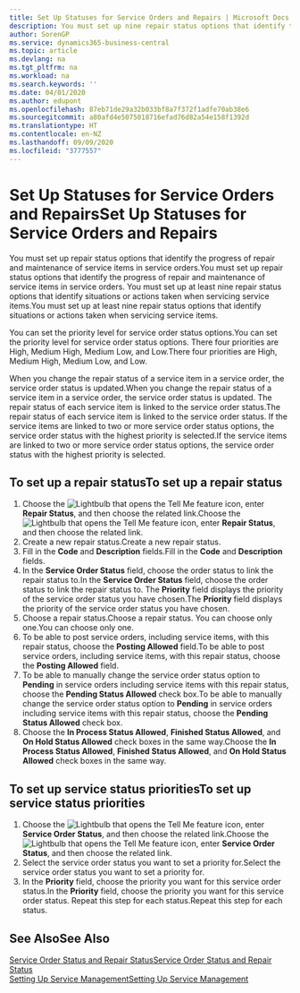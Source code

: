```yaml
---
title: Set Up Statuses for Service Orders and Repairs | Microsoft Docs
description: You must set up nine repair status options that identify the progress of repair and maintenance of service items in service orders.
author: SorenGP
ms.service: dynamics365-business-central
ms.topic: article
ms.devlang: na
ms.tgt_pltfrm: na
ms.workload: na
ms.search.keywords: ''
ms.date: 04/01/2020
ms.author: edupont
ms.openlocfilehash: 87eb71de29a32b033bf8a7f372f1adfe70ab38e6
ms.sourcegitcommit: a80afd4e5075018716efad76d82a54e158f1392d
ms.translationtype: HT
ms.contentlocale: en-NZ
ms.lasthandoff: 09/09/2020
ms.locfileid: "3777557"
---
```

# <a name="set-up-statuses-for-service-orders-and-repairs"></a><span data-ttu-id="13118-103">Set Up Statuses for Service Orders and Repairs</span><span class="sxs-lookup"><span data-stu-id="13118-103">Set Up Statuses for Service Orders and Repairs</span></span>
<span data-ttu-id="13118-104">You must set up repair status options that identify the progress of repair and maintenance of service items in service orders.</span><span class="sxs-lookup"><span data-stu-id="13118-104">You must set up repair status options that identify the progress of repair and maintenance of service items in service orders.</span></span> <span data-ttu-id="13118-105">You must set up at least nine repair status options that identify situations or actions taken when servicing service items.</span><span class="sxs-lookup"><span data-stu-id="13118-105">You must set up at least nine repair status options that identify situations or actions taken when servicing service items.</span></span>  

<span data-ttu-id="13118-106">You can set the priority level for service order status options.</span><span class="sxs-lookup"><span data-stu-id="13118-106">You can set the priority level for service order status options.</span></span> <span data-ttu-id="13118-107">There four priorities are High, Medium High, Medium Low, and Low.</span><span class="sxs-lookup"><span data-stu-id="13118-107">There four priorities are High, Medium High, Medium Low, and Low.</span></span>  

<span data-ttu-id="13118-108">When you change the repair status of a service item in a service order, the service order status is updated.</span><span class="sxs-lookup"><span data-stu-id="13118-108">When you change the repair status of a service item in a service order, the service order status is updated.</span></span> <span data-ttu-id="13118-109">The repair status of each service item is linked to the service order status.</span><span class="sxs-lookup"><span data-stu-id="13118-109">The repair status of each service item is linked to the service order status.</span></span> <span data-ttu-id="13118-110">If the service items are linked to two or more service order status options, the service order status with the highest priority is selected.</span><span class="sxs-lookup"><span data-stu-id="13118-110">If the service items are linked to two or more service order status options, the service order status with the highest priority is selected.</span></span>  

## <a name="to-set-up-a-repair-status"></a><span data-ttu-id="13118-111">To set up a repair status</span><span class="sxs-lookup"><span data-stu-id="13118-111">To set up a repair status</span></span>  
1. <span data-ttu-id="13118-112">Choose the ![Lightbulb that opens the Tell Me feature](media/ui-search/search_small.png "Tell me what you want to do") icon, enter **Repair Status**, and then choose the related link.</span><span class="sxs-lookup"><span data-stu-id="13118-112">Choose the ![Lightbulb that opens the Tell Me feature](media/ui-search/search_small.png "Tell me what you want to do") icon, enter **Repair Status**, and then choose the related link.</span></span>
2. <span data-ttu-id="13118-113">Create a new repair status.</span><span class="sxs-lookup"><span data-stu-id="13118-113">Create a new repair status.</span></span>  
3. <span data-ttu-id="13118-114">Fill in the **Code** and **Description** fields.</span><span class="sxs-lookup"><span data-stu-id="13118-114">Fill in the **Code** and **Description** fields.</span></span>  
4. <span data-ttu-id="13118-115">In the **Service Order Status** field, choose the order status to link the repair status to.</span><span class="sxs-lookup"><span data-stu-id="13118-115">In the **Service Order Status** field, choose the order status to link the repair status to.</span></span> <span data-ttu-id="13118-116">The **Priority** field displays the priority of the service order status you have chosen.</span><span class="sxs-lookup"><span data-stu-id="13118-116">The **Priority** field displays the priority of the service order status you have chosen.</span></span>  
5. <span data-ttu-id="13118-117">Choose a repair status.</span><span class="sxs-lookup"><span data-stu-id="13118-117">Choose a repair status.</span></span> <span data-ttu-id="13118-118">You can choose only one.</span><span class="sxs-lookup"><span data-stu-id="13118-118">You can choose only one.</span></span>  
6. <span data-ttu-id="13118-119">To be able to post service orders, including service items, with this repair status, choose the **Posting Allowed** field.</span><span class="sxs-lookup"><span data-stu-id="13118-119">To be able to post service orders, including service items, with this repair status, choose the **Posting Allowed** field.</span></span>  
7. <span data-ttu-id="13118-120">To be able to manually change the service order status option to **Pending** in service orders including service items with this repair status, choose the **Pending Status Allowed** check box.</span><span class="sxs-lookup"><span data-stu-id="13118-120">To be able to manually change the service order status option to **Pending** in service orders including service items with this repair status, choose the **Pending Status Allowed** check box.</span></span>  
8. <span data-ttu-id="13118-121">Choose the **In Process Status Allowed**, **Finished Status Allowed**, and **On Hold Status Allowed** check boxes in the same way.</span><span class="sxs-lookup"><span data-stu-id="13118-121">Choose the **In Process Status Allowed**, **Finished Status Allowed**, and **On Hold Status Allowed** check boxes in the same way.</span></span>
  
## <a name="to-set-up-service-status-priorities"></a><span data-ttu-id="13118-122">To set up service status priorities</span><span class="sxs-lookup"><span data-stu-id="13118-122">To set up service status priorities</span></span>  
1. <span data-ttu-id="13118-123">Choose the ![Lightbulb that opens the Tell Me feature](media/ui-search/search_small.png "Tell me what you want to do") icon, enter **Service Order Status**, and then choose the related link.</span><span class="sxs-lookup"><span data-stu-id="13118-123">Choose the ![Lightbulb that opens the Tell Me feature](media/ui-search/search_small.png "Tell me what you want to do") icon, enter **Service Order Status**, and then choose the related link.</span></span>  
2. <span data-ttu-id="13118-124">Select the service order status you want to set a priority for.</span><span class="sxs-lookup"><span data-stu-id="13118-124">Select the service order status you want to set a priority for.</span></span>  
3. <span data-ttu-id="13118-125">In the **Priority** field, choose the priority you want for this service order status.</span><span class="sxs-lookup"><span data-stu-id="13118-125">In the **Priority** field, choose the priority you want for this service order status.</span></span> <span data-ttu-id="13118-126">Repeat this step for each status.</span><span class="sxs-lookup"><span data-stu-id="13118-126">Repeat this step for each status.</span></span>  

## <a name="see-also"></a><span data-ttu-id="13118-127">See Also</span><span class="sxs-lookup"><span data-stu-id="13118-127">See Also</span></span>  
[<span data-ttu-id="13118-128">Service Order Status and Repair Status</span><span class="sxs-lookup"><span data-stu-id="13118-128">Service Order Status and Repair Status</span></span>](service-service-order-status-and-repair-status.md)  
[<span data-ttu-id="13118-129">Setting Up Service Management</span><span class="sxs-lookup"><span data-stu-id="13118-129">Setting Up Service Management</span></span>](service-setup-service.md)  
